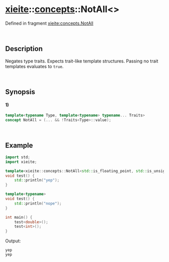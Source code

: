 # [xieite](../../xieite.md)\:\:[concepts](../../concepts.md)\:\:NotAll\<\>
Defined in fragment [xieite:concepts.NotAll](../../../src/concepts/not_all.cpp)

&nbsp;

## Description
Negates type traits. Expects trait-like template structures. Passing no trait templates evaluates to `true`.

&nbsp;

## Synopsis
#### 1)
```cpp
template<typename Type, template<typename> typename... Traits>
concept NotAll = (... && !Traits<Type>::value);
```

&nbsp;

## Example
```cpp
import std;
import xieite;

template<xieite::concepts::NotAll<std::is_floating_point, std::is_unsigned>>
void test() {
    std::println("yep");
}

template<typename>
void test() {
    std::println("nope");
}

int main() {
    test<double>();
    test<int>();
}
```
Output:
```
yep
yep
```
